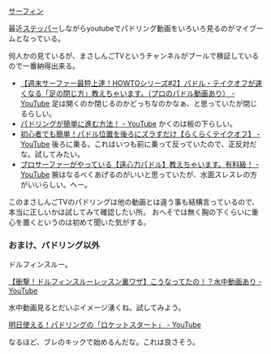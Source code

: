[サーフィン](%E3%82%B5%E3%83%BC%E3%83%95%E3%82%A3%E3%83%B3)

最近[ステッパー](%E3%82%B9%E3%83%86%E3%83%83%E3%83%91%E3%83%BC)しながらyoutubeでパドリング動画をいろいろ見るのがマイブームとなっている。

何人かの見ているが、まさしんごTVというチャンネルがプールで検証しているので一番納得出来る。

- [【週末サーファー最短上達！HOWTOシリーズ#2】パドル・テイクオフが速くなる「足の閉じ方」教えちゃいます。（プロのパドル動画あり） - YouTube](https://www.youtube.com/watch?v=9qjruNh_I2M) 足は開くのか閉じるのかどっちなのかなぁ、と思っていたが閉じるらしい。
- [パドリングが簡単に進む方法！ - YouTube](https://www.youtube.com/watch?v=ATVTb585bTs) かくのは板の下らしい。
- [初心者でも簡単！パドル位置を後ろにズラすだけ【らくらくテイクオフ】 - YouTube](https://www.youtube.com/watch?v=xJ_xLgkm8uw&t=3s) 後ろに乗る。これはいつも前に乗って反っていたので、正反対だな。試してみたい。
- [プロサーファーがやっている【遠心力パドル】教えちゃいます。有料級！ - YouTube](https://www.youtube.com/watch?v=W8pYWpiFYJI) 腕はなるべくあげるのがいいと思っていたが、水面スレスレの方がいいらしい。へー。

このまさしんごTVのパドリングは他の動画とは違う事も結構言っているので、本当に正しいかは試してみて確認したい所。
おへそでは無く胸の下くらいに重心を置くというのは初めて聞いた気がする。

### おまけ、パドリング以外

ドルフィンスルー。

[【衝撃！ドルフィンスルーレッスン裏ワザ】こうなってたの！？水中動画あり - YouTube](https://www.youtube.com/watch?v=1wiV5pNLgrU)

水中動画見るとだいぶイメージ湧くね。試してみよう。

[明日使える！パドリングの「ロケットスタート」 - YouTube](https://www.youtube.com/watch?v=RoIUG3fXk2I)

なるほど、ブレのキックで始めるんだな。これは良さそう。
